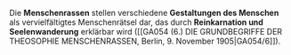 
Die **Menschenrassen** stellen verschiedene **Gestaltungen des Menschen** als vervielfältigtes Menschenrätsel dar, das durch **Reinkarnation und Seelenwanderung** erklärbar wird ([[GA054 (6.) DIE GRUNDBEGRIFFE DER THEOSOPHIE MENSCHENRASSEN, Berlin, 9. November 1905|GA054/6]]).
